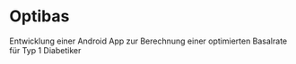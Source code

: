 # Optibas
Entwicklung einer Android App zur Berechnung einer optimierten Basalrate für Typ 1 Diabetiker
